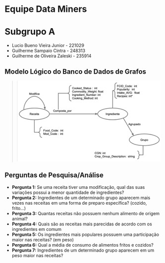 # Equipe Data Miners

# Subgrupo A

* Lucio Bueno Vieira Junior - 221029
* Guilherme Sampaio Cintra - 248313
* Guilherme de Oliveira Zaleski - 235914

## Modelo Lógico do Banco de Dados de Grafos
> ![Modelo Lógico de Grafos](modelo-logico-preliminar.png)

## Perguntas de Pesquisa/Análise

* **Pergunta 1:** Se uma receita tiver uma modificação, qual das suas variações possui a menor quantidade de ingredientes?
* **Pergunta 2:** Ingredientes de um determinado grupo aparecem mais vezes nas receitas em uma forma de preparo específica? (cozido, frito…)
* **Pergunta 3:** Quantas receitas não possuem nenhum alimento de origem animal?
* **Pergunta 4:** Quais são as receitas mais parecidas de acordo com os ingredientes em comum
* **Pergunta 5:** Os ingredientes mais populares possuem uma participação maior nas receitas? (em peso)
* **Pergunta 6:** Qual a média de consumo de alimentos fritos e cozidos?
* **Pergunta 7:** Ingredientes de um determinado grupo aparecem em um peso maior nas receitas?
